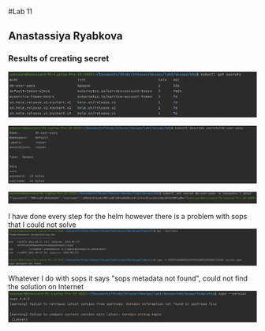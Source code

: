 #Lab 11
## Anastassiya Ryabkova

### Results of creating secret
![img_5.png](img_5.png)

![img_6.png](img_6.png)

![img_7.png](img_7.png)

I have done every step for the helm however there is a problem with sops that I could not solve
![img_8.png](img_8.png)

Whatever I do with sops it says "sops metadata not found", could not find the solution on Internet
![img_9.png](img_9.png)